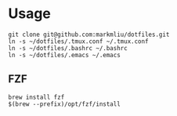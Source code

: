 # Usage

`git clone git@github.com:markmliu/dotfiles.git`  
`ln -s ~/dotfiles/.tmux.conf ~/.tmux.conf`  
`ln -s ~/dotfiles/.bashrc ~/.bashrc`  
`ln -s ~/dotfiles/.emacs ~/.emacs` 

## FZF
`brew install fzf`  
`$(brew --prefix)/opt/fzf/install`
